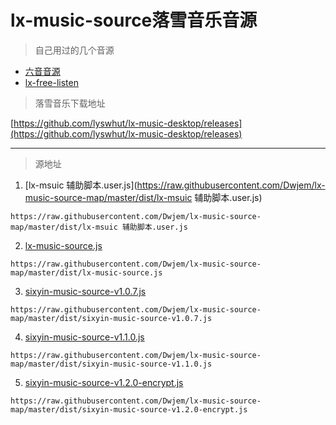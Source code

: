 # lx-music-source落雪音乐音源



> 自己用过的几个音源

* [六音音源](https://www.sixyin.com/)
* [lx-free-listen](https://github.com/lyswhut/lx-music-source)



> 落雪音乐下载地址

[https://github.com/lyswhut/lx-music-desktop/releases](https://github.com/lyswhut/lx-music-desktop/releases)



******



> 源地址

<!-- start -->

 1. [lx-msuic 辅助脚本.user.js](https://raw.githubusercontent.com/Dwjem/lx-music-source-map/master/dist/lx-msuic 辅助脚本.user.js)

 ```
 https://raw.githubusercontent.com/Dwjem/lx-music-source-map/master/dist/lx-msuic 辅助脚本.user.js
 ```


 2. [lx-music-source.js](https://raw.githubusercontent.com/Dwjem/lx-music-source-map/master/dist/lx-music-source.js)

 ```
 https://raw.githubusercontent.com/Dwjem/lx-music-source-map/master/dist/lx-music-source.js
 ```


 3. [sixyin-music-source-v1.0.7.js](https://raw.githubusercontent.com/Dwjem/lx-music-source-map/master/dist/sixyin-music-source-v1.0.7.js)

 ```
 https://raw.githubusercontent.com/Dwjem/lx-music-source-map/master/dist/sixyin-music-source-v1.0.7.js
 ```


 4. [sixyin-music-source-v1.1.0.js](https://raw.githubusercontent.com/Dwjem/lx-music-source-map/master/dist/sixyin-music-source-v1.1.0.js)

 ```
 https://raw.githubusercontent.com/Dwjem/lx-music-source-map/master/dist/sixyin-music-source-v1.1.0.js
 ```


 5. [sixyin-music-source-v1.2.0-encrypt.js](https://raw.githubusercontent.com/Dwjem/lx-music-source-map/master/dist/sixyin-music-source-v1.2.0-encrypt.js)

 ```
 https://raw.githubusercontent.com/Dwjem/lx-music-source-map/master/dist/sixyin-music-source-v1.2.0-encrypt.js
 ```


<!-- end -->